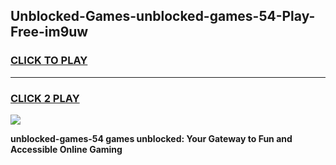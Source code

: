 
## Unblocked-Games-unblocked-games-54-Play-Free-im9uw
<h3>
<a href="https://premium76.site?title=unblocked-games-54&ref=19M">CLICK TO PLAY</a></h3>
<hr>

<h3>
<a href="https://premium76.site?title=unblocked-games-54&ref=19M">CLICK 2 PLAY</a>
  
</h3>

<a href="https://premium76.site?title=unblocked-games-54&ref=19M"><img src="https://clearcache.store/games.png"></a>


**unblocked-games-54 games unblocked: Your Gateway to Fun and Accessible Online Gaming**
